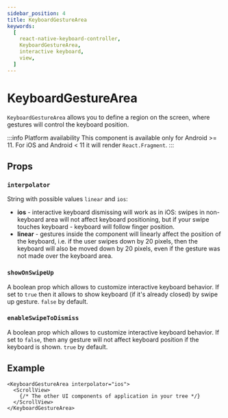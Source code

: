 ```yaml
---
sidebar_position: 4
title: KeyboardGestureArea
keywords:
  [
    react-native-keyboard-controller,
    KeyboardGestureArea,
    interactive keyboard,
    view,
  ]
---
```


<!-- prettier-ignore-start -->
<!-- we explicitly specify title and h1 because we add badge to h1 and we don't want this element to go to table of contents -->
<!-- markdownlint-disable-next-line MD025 -->
# KeyboardGestureArea <div className="label android"></div>
<!-- prettier-ignore-end -->

`KeyboardGestureArea` allows you to define a region on the screen, where gestures will control the keyboard position.

:::info Platform availability
This component is available only for Android >= 11. For iOS and Android < 11 it will render `React.Fragment`.
:::

## Props

### `interpolator`

String with possible values `linear` and `ios`:

- **ios** - interactive keyboard dismissing will work as in iOS: swipes in non-keyboard area will not affect keyboard positioning, but if your swipe touches keyboard - keyboard will follow finger position.
- **linear** - gestures inside the component will linearly affect the position of the keyboard, i.e. if the user swipes down by 20 pixels, then the keyboard will also be moved down by 20 pixels, even if the gesture was not made over the keyboard area.

### `showOnSwipeUp`

A boolean prop which allows to customize interactive keyboard behavior. If set to `true` then it allows to show keyboard (if it's already closed) by swipe up gesture. `false` by default.

### `enableSwipeToDismiss`

A boolean prop which allows to customize interactive keyboard behavior. If set to `false`, then any gesture will not affect keyboard position if the keyboard is shown. `true` by default.

## Example

```tsx
<KeyboardGestureArea interpolator="ios">
  <ScrollView>
    {/* The other UI components of application in your tree */}
  </ScrollView>
</KeyboardGestureArea>
```
